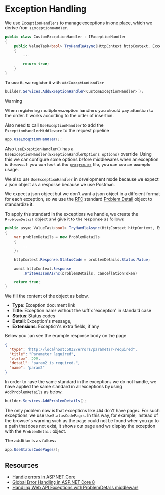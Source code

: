 # Exception Handling

We use `ExceptionHandlers` to manage exceptions in one place, which we derive
from `IExceptionHandler`.

```csharp
public class CustomExceptionHandler : IExceptionHandler
{
    public ValueTask<bool> TryHandleAsync(HttpContext httpContext, Exception exception, CancellationToken cancellationToken)
    {
        ...

        return true;
    }
}
```

To use it, we register it with `AddExceptionHandler`

```csharp
builder.Services.AddExceptionHandler<CustomExceptionHandler>();
```

> [!WARNING]
>
> When registering multiple exception handlers you should pay attention to the
> order. It works according to the order of insertion.

Also need to call `UseExceptionHandler` to add the `ExceptionHandlerMiddleware`
to the request pipeline

```csharp
app.UseExceptionHandler();
```

Also `UseExceptionHandler()` has a `UseExceptionHandler(ExceptionHandlerOptions
options)` override. Using this we can configure some options before middlewares
when an exception is throws. If you can look at the
[`program.cs`](./ExceptionHandling/Program.cs) file, you can see an example
usage.

We also use `UseExceptionHandler` in development mode because we expect a json
object as a response because we use Postman.

We expect a json object but we don't want a json object in a different format
for each exception, so we use the
[RFC](https://datatracker.ietf.org/doc/html/rfc7807) standard [Problem
Detail](https://datatracker.ietf.org/doc/html/rfc7807#section-3.1)
object to standardize it.

To apply this standard in the exceptions we handle, we create the
`ProblemDetail` object and give it to the response as follows

```csharp
public async ValueTask<bool> TryHandleAsync(HttpContext httpContext, Exception exception,CancellationToken cancellationToken)
{
    var problemDetails = new ProblemDetails
    {
        ...
    };

    httpContext.Response.StatusCode = problemDetails.Status.Value;

    await httpContext.Response
        .WriteAsJsonAsync(problemDetails, cancellationToken);

    return true;
}
```

We fill the content of the object as below.

- **Type**: Exception document link
- **Title**: Exception name without the suffix 'exception' in standard case
- **Status**: Status codes
- **Detail**: Exception's message,
- **Extensions**: Exception's extra fields, if any

Below you can see the example response body on the page

```json
{
  "type": "http://localhost:5032/errors/parameter-required",
  "title": "Parameter Required",
  "status": 500,
  "detail": "param2 is required.",
  "name": "param2"
}
```

In order to have the same standard in the exceptions we do not handle, we have
applied the same standard in all exceptions by using `AddProblemDetails` as
below.

```csharp
builder.Services.AddProblemDetails();
```

The only problem now is that exceptions like `404` don't have pages. For such
exceptions, we use `UseStatusCodePages`. In this way, for example, instead of
the browser's warning such as the page could not be found when you go to a path
that does not exist, it shows our page and we display the exception with the
`ProblemDetail` object.

The addition is as follows

```csharp
app.UseStatusCodePages();
```

## Resources

- [Handle errors in ASP.NET Core][handle-errors]
- [Global Error Handling in ASP.NET Core 8][global-error-handling]
- [Handling Web API Exceptions with ProblemDetails middleware][blog-post]

[blog-post]: https://andrewlock.net/handling-web-api-exceptions-with-problemdetails-middleware/
[global-error-handling]: https://www.milanjovanovic.tech/blog/global-error-handling-in-aspnetcore-8#new-way-iexceptionhandler
[handle-errors]: https://learn.microsoft.com/en-us/aspnet/core/fundamentals/error-handling?view=aspnetcore-8.0#server-exception-handling
